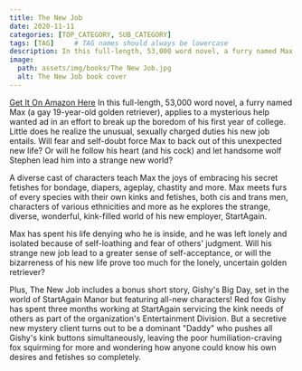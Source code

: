 ```yaml
---
title: The New Job
date: 2020-11-11
categories: [TOP_CATEGORY, SUB_CATEGORY]
tags: [TAG]     # TAG names should always be lowercase
description: In this full-length, 53,000 word novel, a furry named Max (a gay 19-year-old golden retriever), applies to a mysterious help wanted ad in an effort to break up the boredom of his first year of college. Little does he realize the unusual, sexually charged duties his new job entails. Will fear and self-doubt force Max to back out of this unexpected new life? Or will he follow his heart (and his cock) and let handsome wolf Stephen lead him into a strange new world?
image:
  path: assets/img/books/The New Job.jpg
  alt: The New Job book cover
---
```


[Get It On Amazon Here](http://www.amazon.com/dp/B08B7NLZGQ/)
In this full-length, 53,000 word novel, a furry named Max (a gay 19-year-old golden retriever), applies to a mysterious help wanted ad in an effort to break up the boredom of his first year of college. Little does he realize the unusual, sexually charged duties his new job entails. Will fear and self-doubt force Max to back out of this unexpected new life? Or will he follow his heart (and his cock) and let handsome wolf Stephen lead him into a strange new world?

A diverse cast of characters teach Max the joys of embracing his secret fetishes for bondage, diapers, ageplay, chastity and more. Max meets furs of every species with their own kinks and fetishes, both cis and trans men, characters of various ethnicities and more as he explores the strange, diverse, wonderful, kink-filled world of his new employer, StartAgain.

Max has spent his life denying who he is inside, and he was left lonely and isolated because of self-loathing and fear of others' judgment. Will his strange new job lead to a greater sense of self-acceptance, or will the bizarreness of his new life prove too much for the lonely, uncertain golden retriever?

Plus, The New Job includes a bonus short story, Gishy's Big Day, set in the world of StartAgain Manor but featuring all-new characters! Red fox Gishy has spent three months working at StartAgain servicing the kink needs of others as part of the organization's Entertainment Division. But a secretive new mystery client turns out to be a dominant "Daddy" who pushes all Gishy's kink buttons simultaneously, leaving the poor humiliation-craving fox squirming for more and wondering how anyone could know his own desires and fetishes so completely.
